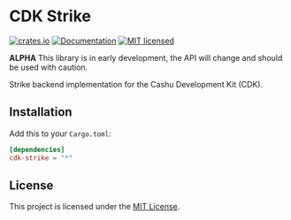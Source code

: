 # CDK Strike

[![crates.io](https://img.shields.io/crates/v/cdk-strike.svg)](https://crates.io/crates/cdk-strike)
[![Documentation](https://docs.rs/cdk-strike/badge.svg)](https://docs.rs/cdk-strike)
[![MIT licensed](https://img.shields.io/badge/license-MIT-blue.svg)](https://github.com/cashubtc/cdk/blob/main/LICENSE)

**ALPHA** This library is in early development, the API will change and should be used with caution.

Strike backend implementation for the Cashu Development Kit (CDK).

## Installation

Add this to your `Cargo.toml`:

```toml
[dependencies]
cdk-strike = "*"
```

## License

This project is licensed under the [MIT License](../../LICENSE). 